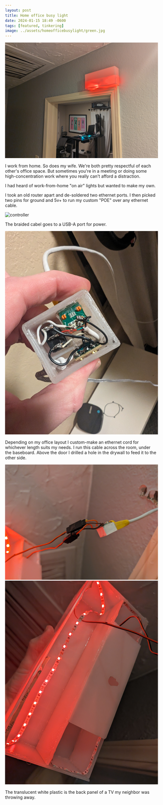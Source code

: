 ```yaml
---
layout: post
title: Home office busy light
date: 2024-01-15 18:49 -0600
tags: [featured, tinkering]
image: ../assets/homeofficebusylight/green.jpg
---
```


![busy light red](../assets/homeofficebusylight/red.jpg)

I work from home. So does my wife. We're both pretty respectful of each other's office space. But sometimes you're in a meeting or doing some high-concentration work where you really can't afford a distraction. <!--more-->

I had heard of work-from-home "on air" lights but wanted to make my own.

I took an old router apart and de-soldered two ethernet ports. I then picked two pins for ground and 5v+ to run my custom "POE" over any ethernet cable.

![controller](../assets/homeofficebusylight/controller.jpg)

The braided cabel goes to a USB-A port for power.

![controller wires](../assets/homeofficebusylight/controller_wires.jpg)

Depending on my office layout I custom-make an ethernet cord for whichever length suits my needs. I run this cable across the room, under the baseboard. Above the door I drilled a hole in the drywall to feed it to the other side.

![light wires](../assets/homeofficebusylight/light_wires.jpg)
![light back](../assets/homeofficebusylight/light_back.jpg)

The translucent white plastic is the back panel of a TV my neighbor was throwing away.
